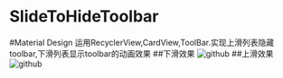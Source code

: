 # SlideToHideToolbar
#Material Design 运用RecyclerView,CardView,ToolBar.实现上滑列表隐藏toolbar,下滑列表显示toolbar的动画效果
##下滑效果
![github](https://github.com/MissBears/SlideToHideToolbar/blob/master/show.png "github")
##上滑效果
![github](https://github.com/MissBears/SlideToHideToolbar/blob/master/hide.png "github")
